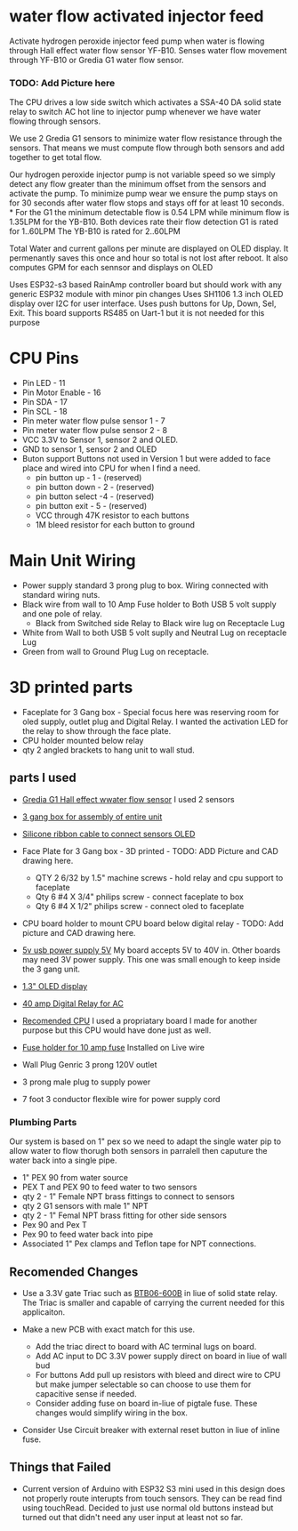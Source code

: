 # water flow activated injector feed

Activate hydrogen peroxide injector feed pump when water is flowing through Hall effect water flow sensor YF-B10.  Senses water flow movement through YF-B10 or Gredia G1 water flow sensor.  
### TODO: Add Picture here

The CPU drives a low side switch which activates a SSA-40 DA solid state relay to switch AC hot line to injector pump whenever we have water flowing through 
sensors. 

We use 2 Gredia G1 sensors to minimize water flow 
resistance through the sensors. That means we must compute flow through 
both sensors and add together to get total flow.   

Our hydrogen peroxide injector pump is not variable speed so we simply detect any flow greater than the minimum offset from the sensors and activate the pump.  To minimize pump wear we ensure the pump stays on for 30 seconds after water flow stops and stays off for at least 10 seconds.  
    * For the G1 the minimum detectable flow is 0.54 LPM while minimum 
      flow is 1.35LPM for the YB-B10. Both devices rate their flow detection
      G1 is rated for 1..60LPM   The YB-B10 is rated for 2..60LPM

Total Water and current gallons per minute are displayed on OLED display.  It permenantly saves this once and hour so total is not lost after reboot.    It also computes GPM for each sennsor and displays on OLED


Uses ESP32-s3 based RainAmp controller board but should work with any generic ESP32 module with minor pin changes Uses SH1106 1.3 inch OLED display over I2C for user interface.  Uses push buttons for Up, Down, Sel, Exit.  This board
supports RS485 on Uart-1 but it is not needed for this purpose 

# CPU Pins
* Pin LED - 11
* Pin Motor Enable - 16
* Pin SDA - 17
* Pin SCL - 18
* Pin meter water flow pulse sensor 1 - 7
* Pin meter water flow pulse sensor 2 - 8 
* VCC 3.3V to Sensor 1, sensor 2 and OLED.
* GND to sensor 1, sensor 2 and OLED
* Buton support
    Buttons not used in Version 1 but were added to 
    face place and wired into CPU for when I find a
    need. 
    * pin button up - 1  - (reserved) 
    * pin button down - 2 - (reserved) 
    * pin button select -4  - (reserved) 
    * pin button exit  - 5 - (reserved) 
    * VCC through 47K resistor to each  buttons
    * 1M bleed resistor for each button to ground 


# Main Unit Wiring
* Power supply standard 3 prong plug to box. Wiring connected with standard wiring nuts. 
* Black wire from wall to 10 Amp Fuse holder to Both USB 5 volt supply and one pole of relay.
  * Black from Switched side Relay to Black wire lug on Receptacle Lug
* White from Wall to both USB 5 volt suplly and Neutral Lug on receptacle Lug
* Green from wall to Ground Plug Lug on receptacle.


# 3D printed parts
* Faceplate for 3 Gang box - Special focus here was reserving room for 
  oled supply,  outlet plug and Digital Relay.  I wanted the activation 
  LED for the relay to show through the face plate.  
* CPU holder mounted below relay
* qty 2 angled brackets to hang unit to wall stud.


## parts I used
* [Gredia G1 Hall effect wwater flow sensor](https://www.amazon.com/GREDIA-Sensor-Food-Grade-Flowmeter-Counter/dp/B07RF5D156/)  I used 2 sensors
* [3 gang box for assembly of entire unit](https://www.amazon.com/Madison-Electric-Products-MSB3G-Adjustable/dp/B00H8NUVQA)
* [Silicone ribbon cable to connect sensors OLED](https://www.amazon.com/MECCANIXITY-Ribbon-Silicone-Stranded-Tinned/dp/B0CBB3C91V)

* Face Plate for 3 Gang box -  3D printed - TODO: ADD Picture and 
  CAD drawing here.
    * QTY 2  6/32 by 1.5" machine screws - hold relay and cpu support to faceplate
    * Qty 6  #4 X 3/4" philips screw - connect faceplate to box
    * Qty 6   #4 X 1/2" philips screw - connect oled to faceplate

* CPU board holder to mount CPU board below digital relay - TODO: Add picture 
  and CAD drawing here.

* [5v usb power supply 5V](https://www.amazon.com/Adapter-UorMe-Charger-Charging-Compatible/dp/B08LGRN2NR)  My board 
  accepts 5V to 40V in.  Other boards may need 3V power supply. This one was 
  small enough to keep inside the 3 gang unit.
* [1.3" OLED display](https://www.aliexpress.us/item/2251832498844654.html)
* [40 amp Digital Relay for AC](https://www.aliexpress.us/item/3256804475347699)
* [Recomended CPU](https://www.aliexpress.us/item/3256805991471052.html) I used a propriatary board I made for another purpose but this CPU would have done just as well.
* [Fuse holder for 10 amp fuse](https://www.amazon.com/KOLACEN-Automotive-Inline-5x20mm-Holder/dp/B071G1L98V) Installed on Live wire 
* Wall Plug Genric 3 prong 120V outlet
* 3 prong male plug to supply power
* 7 foot 3 conductor flexible wire for power supply cord

### Plumbing Parts
Our system is based on 1" pex so we need to adapt the single water 
pip to allow water to flow thorugh both sensors in parralell then 
caputure the water back into a single pipe.
* 1" PEX 90 from water source
* PEX T and PEX 90 to feed water to two sensors
* qty 2 -  1" Female NPT brass fittings to connect to sensors
* qty 2 G1 sensors with male 1" NPT 
* qty 2 - 1" Femal NPT  brass fitting for other side sensors
* Pex 90 and Pex T 
* Pex 90 to feed water back into pipe
* Associated 1" Pex clamps  and Teflon tape for NPT connections.


## Recomended Changes 
* Use a 3.3V gate Triac such as [BTB06-600B](https://www.aliexpress.us/item/3256806576807703.html) in liue of solid state relay.  The Triac is smaller and capable of carrying the current needed for this applicaiton.

* Make a new PCB with exact match for this use.
  * Add the triac direct to board with AC terminal lugs on board.  
  * Add AC input to DC 3.3V power supply direct on board in liue of wall bud
  * For buttons Add pull up resistors with bleed and direct wire to CPU but make jumper selectable so can choose to use them for capacitive sense if needed.  
  * Consider adding fuse on board in-liue of pigtale fuse.  These changes
would simplify wiring in the box. 
* Consider Use Circuit breaker with external reset button in liue of inline fuse.

## Things that Failed
* Current version of Arduino with ESP32 S3 mini used in this design does not properly route interupts from touch sensors.  They can be read find using touchRead.  Decided to just use normal old buttons instead but turned out that didn't need any user input at least not so far.